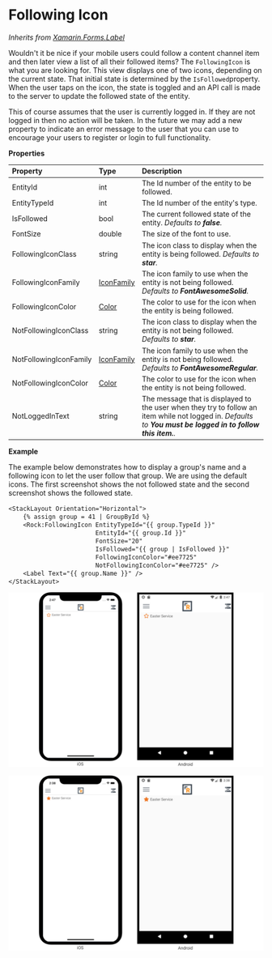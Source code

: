 # Following Icon

_Inherits from_ [_Xamarin.Forms.Label_](https://docs.microsoft.com/en-us/dotnet/api/xamarin.forms.label)

Wouldn't it be nice if your mobile users could follow a content channel item and then later view a list of all their followed items? The `FollowingIcon` is what you are looking for. This view displays one of two icons, depending on the current state. That initial state is determined by the `IsFollowed`property. When the user taps on the icon, the state is toggled and an API call is made to the server to update the followed state of the entity.

This of course assumes that the user is currently logged in. If they are not logged in then no action will be taken. In the future we may add a new property to indicate an error message to the user that you can use to encourage your users to register or login to full functionality.

**Properties**

| Property | Type | Description |
| :--- | :--- | :--- |
| EntityId | int | The Id number of the entity to be followed. |
| EntityTypeId | int | The Id number of the entity's type. |
| IsFollowed | bool | The current followed state of the entity. _Defaults to **false**._ |
| FontSize | double | The size of the font to use. |
| FollowingIconClass | string | The icon class to display when the entity is being followed. _Defaults to **star**._ |
| FollowingIconFamily | [IconFamily](https://github.com/SparkDevNetwork/Rock.Mobile/wiki/Developer-Reference#IconFamily) | The icon family to use when the entity is not being followed. _Defaults to **FontAwesomeSolid**._ |
| FollowingIconColor | [Color](https://docs.microsoft.com/en-us/dotnet/api/xamarin.forms.color) | The color to use for the icon when the entity is being followed. |
| NotFollowingIconClass | string | The icon class to display when the entity is not being followed. _Defaults to **star**._ |
| NotFollowingIconFamily | [IconFamily](https://github.com/SparkDevNetwork/Rock.Mobile/wiki/Developer-Reference#IconFamily) | The icon family to use when the entity is not being followed. _Defaults to **FontAwesomeRegular**._ |
| NotFollowingIconColor | [Color](https://docs.microsoft.com/en-us/dotnet/api/xamarin.forms.color) | The color to use for the icon when the entity is not being followed. |
| NotLoggedInText | string | The message that is displayed to the user when they try to follow an item while not logged in. _Defaults to **You must be logged in to follow this item.**._ |

**Example**

The example below demonstrates how to display a group's name and a following icon to let the user follow that group. We are using the default icons. The first screenshot shows the not followed state and the second screenshot shows the followed state.

```text
<StackLayout Orientation="Horizontal">
    {% assign group = 41 | GroupById %}
    <Rock:FollowingIcon EntityTypeId="{{ group.TypeId }}"
                        EntityId="{{ group.Id }}"
                        FontSize="20"
                        IsFollowed="{{ group | IsFollowed }}"
                        FollowingIconColor="#ee7725"
                        NotFollowingIconColor="#ee7725" />
    <Label Text="{{ group.Name }}" />
</StackLayout>
```

![](../../../.gitbook/assets/followingicon-1.jpg)

![](../../../.gitbook/assets/followingicon-2.jpg)

